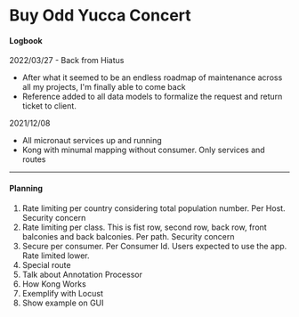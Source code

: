 # Buy Odd Yucca Concert

#### Logbook

2022/03/27 - Back from Hiatus
- After what it seemed to be an endless roadmap of maintenance across all my projects, I'm finally able to come back
- Reference added to all data models to formalize the request and return ticket to client.

2021/12/08
- All micronaut services up and running
- Kong with minumal mapping without consumer. Only services and routes

---

#### Planning

1. Rate limiting per country considering total population number. Per Host. Security concern
2. Rate limiting per class. This is fist row, second row, back row, front balconies and back balconies. Per path. Security concern
3. Secure per consumer. Per Consumer Id. Users expected to use the app. Rate limited lower.
4. Special route
5. Talk about Annotation Processor
6. How Kong Works
7. Exemplify with Locust
8. Show example on GUI
